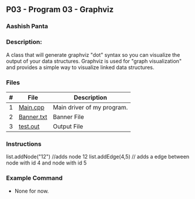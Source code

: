 ## P03 - Program 03 - Graphviz
### Aashish Panta 
### Description:

A class that will generate graphviz "dot" syntax so you can visualize the output of your data structures. Graphviz is used for "graph visualization" and provides a simple way to visualize linked data structures.

### Files

|   #   | File     | Description                      |
| :---: | -------- | -------------------------------- |
|   1   | [Main.cpp](https://github.com/apanta0525/2143-OOP-Panta/blob/main/Assignments/P03/Main.cpp) | Main driver of my program. |
| 2 | [Banner.txt](https://github.com/apanta0525/2143-OOP-Panta/blob/main/Assignments/P03/Banner.txt) | Banner File |
| 3 | [test.out](https://github.com/apanta0525/2143-OOP-Panta/blob/main/Assignments/P03/test.out) | Output File |

### Instructions

list.addNode("12") //adds node 12
list.addEdge(4,5) // adds a edge between node with id 4 and node with id 5

### Example Command

- None for now.

